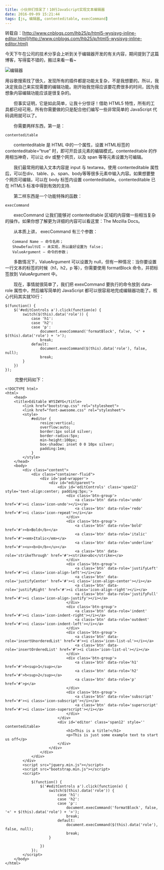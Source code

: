 ```yaml
---
title: 小伙伴们惊呆了！10行JavaScript实现文本编辑器
date: 2016-09-09 15:21:44
tags: [js, 编辑器, contenteditable, execCommand]
---
```


转载自：[http://www.cnblogs.com/lhb25/p/html5-wysisyg-inline-editor.html](http://www.cnblogs.com/lhb25/p/html5-wysisyg-inline-editor.html)

今天下午在公司的技术分享会上听到关于编辑器开发的有关内容，期间提到了这篇博客，写得蛮不错的，搬过来看一看~

![编辑器](http://ico.ooopic.com/ajax/iconpng/?id=106179.png)

<!--more-->

用谷歌搜索找了很久，发现所有的插件都是功能太复杂，不是我想要的。所以，我决定我自己来实现需要的编辑功能。刚开始我觉得应该要花费很多的时间，因为我想象内容编辑功能应该是很复杂的。

　　但事实证明，它是如此简单，让我十分惊讶！借助 HTML5 特性，所有的工具都已经可用，所有你需要做的只是配合他们编写一些非常简单的 JavaScript 代码调用就可以了。

　　你需要两样东西，第一是：

	contenteditable
　　contenteditable 是 HTML 中的一个属性，设置 HTML标签的 contenteditable=“true” 时，即可开启该元素的编辑模式。contenteditable 的作用相当神奇，可以让 div 或整个网页，以及 span 等等元素设置为可编辑。

　　我们最常用的输入文本内容是 input 与 textarea，使用 contenteditable 属性后，可以在div、table、p、span、body等等很多元素中输入内容。如果想要整个网页可编辑，可以在 body 标签内设置 contenteditable。contenteditable 已在 HTML5 标准中得到有效的支持.

 　　第二样东西是一个功能特殊的函数：

	execCommand
　　execCommand 让我们能够对 contenteditable 区域的内容做一些相当复杂的操作。如果你想了解更为详细的内容可以看这里：The Mozilla Docs。 

　　从本质上讲， execCommand 有三个参数：

	　　Command Name – 命令名称；
	　　ShowDefaultUI – 未实现，所以最好设置为 false；
	　　ValueArgument – 命令的参数；

　　多数情况下，ValueArgument 可以设置为 null，但有一种情况：当你要设置一行文本的标签的时候（h1，h2，p 等），你需要使用 formatBlock 命令，并把标签放到 ValueArgument 中。

　　现在，事情就很简单了，我们把 exexCommand 要执行的命令放到 data-role 属性中，然后编写简单的 JavaScript 都可以很容易地完成编辑器功能了。核心代码其实就10行：


	$(function() {
	    $('#editControls a').click(function(e) {
	        switch($(this).data('role')) {
	            case 'h1':
	            case 'h2':
	            case 'p':
	                document.execCommand('formatBlock', false, '<' + $(this).data('role') + '>');
	                break;
	            default:
	                document.execCommand($(this).data('role'), false, null);
	                break;
	        }
	    })
	});
　　
完整代码如下：

	<!DOCTYPE html>
	<html>
	    <head>
	    <title>Editable WYSIWYG</title>
	        <link href="bootstrap.css" rel="stylesheet">
	        <link href="font-awesome.css" rel="stylesheet">
	        <style>
	            #editor {
	                resize:vertical;
	                overflow:auto;
	                border:1px solid silver;
	                border-radius:5px;
	                min-height:100px;
	                box-shadow: inset 0 0 10px silver;
	                padding:1em;
	            }
	        </style>
	    </head>
	    <body>
	        <div class="content">
	            <div class="container-fluid">
	                <div id='pad-wrapper'>
	                    <div id="editparent">
	                        <div id='editControls' class='span12' style='text-align:center; padding:5px;'>
	                            <div class='btn-group'>
	                                <a class='btn' data-role='undo' href='#'><i class='icon-undo'></i></a>
	                                <a class='btn' data-role='redo' href='#'><i class='icon-repeat'></i></a>
	                            </div>
	                            <div class='btn-group'>
	                                <a class='btn' data-role='bold' href='#'><b>Bold</b></a>
	                                <a class='btn' data-role='italic' href='#'><em>Italic</em></a>
	                                <a class='btn' data-role='underline' href='#'><u><b>U</b></u></a>
	                                <a class='btn' data-role='strikeThrough' href='#'><strike>abc</strike></a>
	                            </div>
	                            <div class='btn-group'>
	                                <a class='btn' data-role='justifyLeft' href='#'><i class='icon-align-left'></i></a>
	                                <a class='btn' data-role='justifyCenter' href='#'><i class='icon-align-center'></i></a>
	                                <a class='btn' data-role='justifyRight' href='#'><i class='icon-align-right'></i></a>
	                                <a class='btn' data-role='justifyFull' href='#'><i class='icon-align-justify'></i></a>
	                            </div>
	                            <div class='btn-group'>
	                                <a class='btn' data-role='indent' href='#'><i class='icon-indent-right'></i></a>
	                                <a class='btn' data-role='outdent' href='#'><i class='icon-indent-left'></i></a>
	                            </div>
	                            <div class='btn-group'>
	                                <a class='btn' data-role='insertUnorderedList' href='#'><i class='icon-list-ul'></i></a>
	                                <a class='btn' data-role='insertOrderedList' href='#'><i class='icon-list-ol'></i></a>
	                            </div>
	                            <div class='btn-group'>
	                                <a class='btn' data-role='h1' href='#'>h<sup>1</sup></a>
	                                <a class='btn' data-role='h2' href='#'>h<sup>2</sup></a>
	                                <a class='btn' data-role='p' href='#'>p</a>
	                            </div>
	                            <div class='btn-group'>
	                                <a class='btn' data-role='subscript' href='#'><i class='icon-subscript'></i></a>
	                                <a class='btn' data-role='superscript' href='#'><i class='icon-superscript'></i></a>
	                            </div>
	                        </div>
	                        <div id='editor' class='span12' style='' contenteditable>
	                            <h1>This is a title!</h1>
	                            <p>This is just some example text to start us off</p>
	                        </div>
	                    </div>
	                </div>
	            </div>
	        </div>
	        <script src="jquery.min.js"></script>
	        <script src="bootstrap.min.js"></script>
	        <script>
	 
	            $(function() {
	                $('#editControls a').click(function(e) {
	                    switch($(this).data('role')) {
	                        case 'h1':
	                        case 'h2':
	                        case 'p':
	                            document.execCommand('formatBlock', false, '<' + $(this).data('role') + '>');
	                            break;
	                        default:
	                            document.execCommand($(this).data('role'), false, null);
	                            break;
	                    }
	                     
	                })
	            });
	        </script>
	    </body>
	</html>